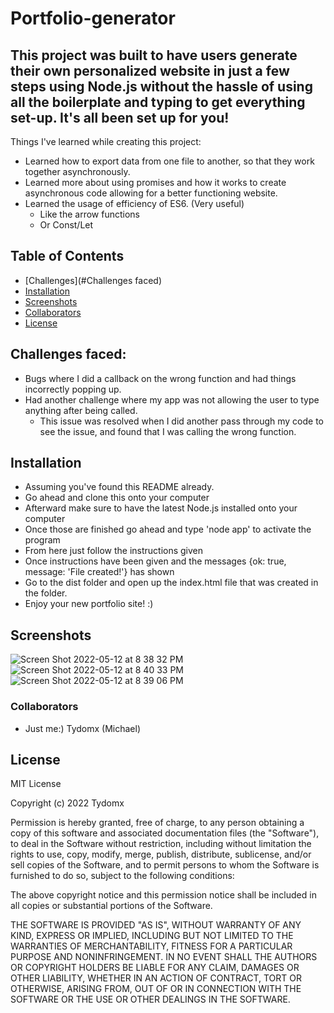 # Portfolio-generator

## This project was built to have users generate their own personalized website in just a few steps using Node.js without the hassle of using all the boilerplate and typing to get everything set-up. It's all been set up for you!

Things I've learned while creating this project: 
- Learned how to export data from one file to another, so that they work together asynchronously.
- Learned more about using promises and how it works to create asynchronous code allowing for a better functioning website.
- Learned the usage of efficiency of ES6. (Very useful)
  - Like the arrow functions
  - Or Const/Let

## Table of Contents
- [Challenges](#Challenges faced)
- [Installation](#Installation)
- [Screenshots](#Screenshots)
- [Collaborators](#Collaborators)
- [License](#License)

## Challenges faced:
- Bugs where I did a callback on the wrong function and had things incorrectly popping up.
- Had another challenge where my app was not allowing the user to type anything after being called.  
  - This issue was resolved when I did another pass through my code to see the issue, and found that I was calling the wrong function.

## Installation
- Assuming you've found this README already. 
- Go ahead and clone this onto your computer
- Afterward make sure to have the latest Node.js installed onto your computer
- Once those are finished go ahead and type 'node app' to activate the program
- From here just follow the instructions given
- Once instructions have been given and the messages {ok: true, message: 'File created!'} has shown
- Go to the dist folder and open up the index.html file that was created in the folder.
- Enjoy your new portfolio site! :)


## Screenshots
![Screen Shot 2022-05-12 at 8 38 32 PM](https://user-images.githubusercontent.com/99767019/168194174-5ad97d34-9c02-4809-b2ae-70bed4c14688.png)
![Screen Shot 2022-05-12 at 8 40 33 PM](https://user-images.githubusercontent.com/99767019/168194380-7a7a6ff0-1dab-4c79-8cd9-4ed3f8e44541.png)
![Screen Shot 2022-05-12 at 8 39 06 PM](https://user-images.githubusercontent.com/99767019/168194288-e37e3a1c-477c-44da-8205-f513b9728a9e.png)

### Collaborators
- Just me:) Tydomx (Michael)

## License
MIT License

Copyright (c) 2022 Tydomx

Permission is hereby granted, free of charge, to any person obtaining a copy
of this software and associated documentation files (the "Software"), to deal
in the Software without restriction, including without limitation the rights
to use, copy, modify, merge, publish, distribute, sublicense, and/or sell
copies of the Software, and to permit persons to whom the Software is
furnished to do so, subject to the following conditions:

The above copyright notice and this permission notice shall be included in all
copies or substantial portions of the Software.

THE SOFTWARE IS PROVIDED "AS IS", WITHOUT WARRANTY OF ANY KIND, EXPRESS OR
IMPLIED, INCLUDING BUT NOT LIMITED TO THE WARRANTIES OF MERCHANTABILITY,
FITNESS FOR A PARTICULAR PURPOSE AND NONINFRINGEMENT. IN NO EVENT SHALL THE
AUTHORS OR COPYRIGHT HOLDERS BE LIABLE FOR ANY CLAIM, DAMAGES OR OTHER
LIABILITY, WHETHER IN AN ACTION OF CONTRACT, TORT OR OTHERWISE, ARISING FROM,
OUT OF OR IN CONNECTION WITH THE SOFTWARE OR THE USE OR OTHER DEALINGS IN THE
SOFTWARE.
